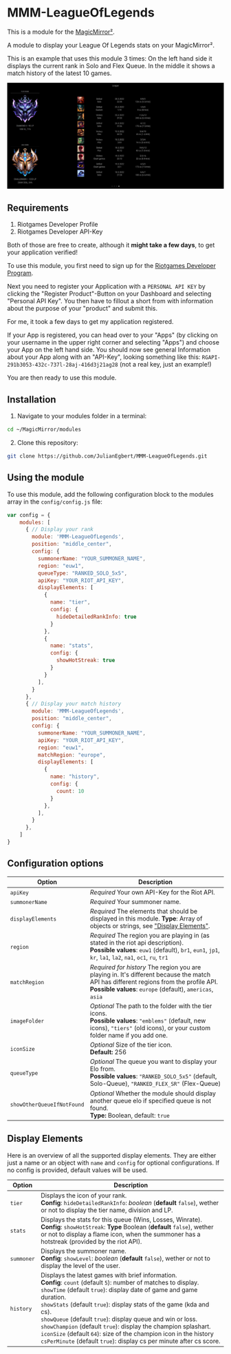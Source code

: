 # MMM-LeagueOfLegends

This is a module for the [MagicMirror²](https://github.com/MichMich/MagicMirror/).

A module to display your League Of Legends stats on your MagicMirror².

This is an example that uses this module 3 times: On the left hand side it displays the current rank in Solo and Flex Queue. In the middle it shows a match history of the latest 10 games.

![Preview](./Screenshot.png)

## Requirements

1. Riotgames Developer Profile
2. Riotgames Developer API-Key

Both of those are free to create, although it **might take a few days**, to get your application verified!

To use this module, you first need to sign up for the [Riotgames Developer Program](https://developer.riotgames.com/).

Next you need to register your Application with a `PERSONAL API KEY` by clicking the "Register Product"-Button on your Dashboard and selecting "Personal API Key". You then have to fillout a short from with information about the purpose of your "product" and submit this.

For me, it took a few days to get my application registered.

If your App is registered, you can head over to your "Apps" (by clicking on your username in the upper right corner and selecting "Apps") and choose your App on the left hand side. You should now see general Information about your App along with an "API-Key", looking something like this: `RGAPI-291b3053-432c-737l-28aj-416d3j21ag28` (not a real key, just an example!)

You are then ready to use this module.

## Installation

1. Navigate to your modules folder in a terminal:

```bash
cd ~/MagicMirror/modules
```

2. Clone this repository:

```bash
git clone https://github.com/JulianEgbert/MMM-LeagueOfLegends.git
```

## Using the module

To use this module, add the following configuration block to the modules array in the `config/config.js` file:

```js
var config = {
    modules: [
      { // Display your rank
        module: 'MMM-LeagueOfLegends',
        position: "middle_center",
        config: {
          summonerName: "YOUR_SUMMONER_NAME",
          region: "euw1",
          queueType: "RANKED_SOLO_5x5",
          apiKey: "YOUR_RIOT_API_KEY",
          displayElements: [
            {
              name: "tier",
              config: {
                hideDetailedRankInfo: true
              }
            },
            {
              name: "stats",
              config: {
                showHotStreak: true
              }
            }
          ],
        }
      },
      { // Display your match history
        module: 'MMM-LeagueOfLegends',
        position: "middle_center",
        config: {
          summonerName: "YOUR_SUMMONER_NAME",
          apiKey: "YOUR_RIOT_API_KEY",
          region: "euw1",
          matchRegion: "europe",
          displayElements: [
            {
              name: "history",
              config: {
                count: 10
              }
            },
          ],
        }
      },
    ]
}
```

## Configuration options

| Option           | Description
|----------------- |-----------
| `apiKey`         | *Required* Your own API-Key for the Riot API.
| `summonerName`   | *Required* Your summoner name.
| `displayElements`| *Required* The elements that should be displayed in this module. **Type**: Array of objects or strings, see ["Display Elements"](##Display-Elements).
| `region`         | *Required* The region you are playing in (as stated in the riot api description). <br> **Possible values**: `euw1` (default), `br1`, `eun1`, `jp1`, `kr`, `la1`, `la2`, `na1`, `oc1`, `ru`, `tr1`
| `matchRegion`         | *Required for history* The region you are playing in. It's different because the match API has different regions from the profile API. <br> **Possible values**: `europe` (default), `americas`, `asia`
| `imageFolder`    | *Optional* The path to the folder with the tier icons. <br> **Possible values**: `"emblems"` (default, new icons), `"tiers"` (old icons), or your custom folder name if you add one.
| `iconSize`       | *Optional* Size of the tier icon. <br> **Default:** 256
| `queueType`      | *Optional* The queue you want to display your Elo from. <br> **Possible values**: `"RANKED_SOLO_5x5"` (default, Solo-Queue), `"RANKED_FLEX_SR"` (Flex-Queue)
| `showOtherQueueIfNotFound` | *Optional* Whether the module should display another queue elo if specified queue is not found. <br>**Type:** Boolean, default: `true`


## Display Elements

Here is an overview of all the supported display elements. They are either just a name or an object with `name` and `config` for optional configurations. If no config is provided, default values will be used.

| Option        | Description
|---------------|-----------
| `tier`        | Displays the icon of your rank. <br> **Config**: `hideDetailedRankInfo`: *boolean* (**default** `false`), wether or not to display the tier name, division and LP.
| `stats`       | Displays the stats for this queue (Wins, Losses, Winrate). <br> **Config**: `showHotStreak`: **Type** Boolean (**default** `false`), wether or not to display a flame icon, when the summoner has a hotstreak (provided by the riot API).
| `summoner`    | Displays the summoner name. <br> **Config**: `showLevel`: *boolean* (**default** `false`), wether or not to display the level of the user.
| `history`     | Displays the latest games with brief information. <br> **Config**: `count` (default `5`): number of matches to display. <br> `showTime` (default `true`): display date of game and game duration. <br> `showStats` (default `true`): display stats of the game (kda and cs). <br> `showQueue` (default `true`): display queue and win or loss. <br> `showChampion` (default `true`): display the champion splashart. <br> `iconSize` (default `64`): size of the champion icon in the history <br> `csPerMinute` (default `true`): display cs per minute after cs score.

